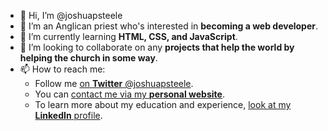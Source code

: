 - 👋 Hi, I’m @joshuapsteele
- 👀 I’m an Anglican priest who's interested in **becoming a web developer**.
- 🌱 I’m currently learning **HTML, CSS, and JavaScript**.
- 💞️ I’m looking to collaborate on any **projects that help the world by helping the church in some way**.
- 📫 How to reach me: 
    -  Follow me [on **Twitter** @joshuapsteele](https://twitter.com/joshuapsteele). 
    -  You can [contact me via my **personal website**](https://www.joshuapsteele.com/contact/).
    -  To learn more about my education and experience, [look at my **LinkedIn** profile](https://www.linkedin.com/in/joshuapsteele/).

<!---
joshuapsteele/joshuapsteele is a ✨ special ✨ repository because its `README.md` (this file) appears on your GitHub profile.
You can click the Preview link to take a look at your changes.
--->
